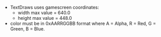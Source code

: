* TextDraws uses gamescreen coordinates:
    * width  max value = 640.0
    * height max value = 448.0
* color must be in 0xAARRGGBB format where A = Alpha, R = Red, G = Green, B = Blue.